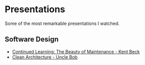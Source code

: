 # Presentations

Some of the most remarkable presentations I watched.

## Software Design

* [Continued Learning: The Beauty of Maintenance - Kent Beck](https://www.youtube.com/watch?v=3gib0hKYjB0)
* [Clean Architecture - Uncle Bob](https://vimeo.com/43612849)
